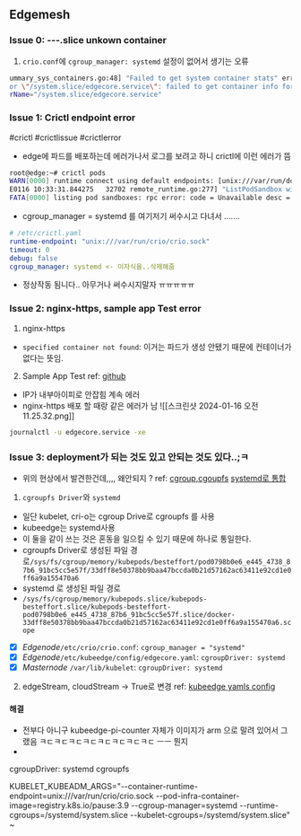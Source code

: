 
## Edgemesh
### Issue 0: ---.slice unkown container
1. `crio.conf`에 `cgroup_manager: systemd` 설정이 없어서 생기는 오류
```bash
ummary_sys_containers.go:48] "Failed to get system container stats" err="failed to get cgroup stats f
or \"/system.slice/edgecore.service\": failed to get container info for \"/system.slice/edgecore.service\": unknown container \"/system.slice/edgecore.service\"" containe
rName="/system.slice/edgecore.service"
```

### Issue 1: Crictl endpoint error
#crictl #crictlissue #crictlerror 
- edge에 파드를 배포하는데 에러가나서 로그를 보려고 하니 crictl에 이런 에러가 뜸 
```bash
root@edge:~# crictl pods
WARN[0000] runtime connect using default endpoints: [unix:///var/run/dockershim.sock unix:///run/containerd/containerd.sock unix:///run/crio/crio.sock unix:///var/run/cri-dockerd.sock]. As the default settings are now deprecated, you should set the endpoint instead. 
E0116 10:33:31.844275   32702 remote_runtime.go:277] "ListPodSandbox with filter from runtime service failed" err="rpc error: code = Unavailable desc = connection error: desc = \"transport: Error while dialing dial unix /var/run/dockershim.sock: connect: no such file or directory\"" filter="&PodSandboxFilter{Id:,State:nil,LabelSelector:map[string]string{},}"
FATA[0000] listing pod sandboxes: rpc error: code = Unavailable desc = connection error: desc = "transport: Error while dialing dial unix /var/run/dockershim.sock: connect: no such file or directory" 
```
- cgroup_manager = systemd 를 여기저기 써수시고 다녀서 .......  
```yaml
# /etc/crictl.yaml
runtime-endpoint: "unix:///var/run/crio/crio.sock"
timeout: 0
debug: false
cgroup_manager: systemd <- 이자식을..삭제해줌 
```
- 정상작동 됨니다.. 아무거나 써수시지말자 ㅠㅠㅠㅠㅠ

### Issue 2: nginx-https, sample app Test error
 1. nginx-https 
 - `specified container not found`: 이거는 파드가 생성 안됐기 때문에 컨테이너가 없다는 뜻임.
2. Sample App Test
    ref: [github](https://github.com/K-PaaS/container-platform/blob/master/install-guide/edge/cp-edge-sample-guide.md)
- IP가 내부아이피로 안잡힘 계속 에러 
- nginx-https 배포 할 때랑 같은 에러가 남
![[스크린샷 2024-01-16 오전 11.25.32.png]]
```bash
journalctl -u edgecore.service -xe
```
### Issue 3: deployment가 되는 것도 있고 안되는 것도 있다..;ㅋ
- 위의 현상에서 발견한건데,,,, 왜안되지 ? 
ref: 
[cgroup,cgoupfs](https://tech.kakao.com/2020/06/29/cgroup-driver/)
[systemd로 통합](chrome-extension://efaidnbmnnnibpcajpcglclefindmkaj/https://engjournal.kics.or.kr/digital-library/manuscript/file/37510/NODE10605152.pdf)
1. `cgroupfs Driver`와 `systemd`
- 일단 kubelet, cri-o는 cgroup Drive로 cgroupfs 를 사용
- kubeedge는 systemd사용
- 이 둘을 같이 쓰는 것은 혼동을 일으킬  수 있기 때문에 하나로 통일한다.
- cgroupfs Driver로 생성된 파일 경로`/sys/fs/cgroup/memory/kubepods/besteffort/pod0798b0e6_e445_4738_87b6_91bc5cc5e57f/33dff8e50378bb9baa47bccda0b21d57162ac63411e92cd1e0ff6a9a155470a6`
- systemd 로 생성된 파일 경로
- `/sys/fs/cgroup/memory/kubepods.slice/kubepods-besteffort.slice/kubepods-besteffort-pod0798b0e6_e445_4738_87b6_91bc5cc5e57f.slice/docker-33dff8e50378bb9baa47bccda0b21d57162ac63411e92cd1e0ff6a9a155470a6.scope`
- [x] *Edgenode*`/etc/crio/crio.conf`: `cgroup_manager = "systemd"`
- [x] *Edgenode*`/etc/kubeedge/config/edgecore.yaml`: `cgroupDriver: systemd`
- [x] *Masternode* `/var/lib/kubelet`: `cgroupDriver: systemd`
2. edgeStream, cloudStream -> True로 변경
ref: [kubeedge yamls config](https://yona.xslab.co.kr/%EC%97%91%EC%84%B8%EC%8A%A4%EB%9E%A9/CCCR_Lecture/post/3)
#### 해결
- 전부다 아니구 kubeedge-pi-counter 자체가 이미지가 arm 으로 말려 있어서 그랬음 ㅋㄷㅋㄷㅋㄷㅋㄷㅋㄷㅋㄷㅋㄷㅋㄷ ㅡㅡ 뭔지
- 


cgroupDriver: systemd
cgroupfs

KUBELET_KUBEADM_ARGS="--container-runtime-endpoint=unix:///var/run/crio/crio.sock --pod-infra-container-image=registry.k8s.io/pause:3.9 --cgroup-manager=systemd  --runtime-cgroups=/systemd/system.slice --kubelet-cgroups=/systemd/system.slice"
~                                                                                                                              
